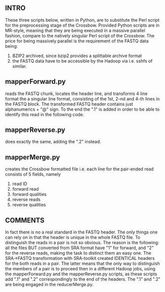 INTRO
-------------
These three scripts below, written in Python, are to substitute the Perl script for the preprocessing stage of the Crossbow.
Provided Python scripts are in MR-style, meaning that they are being executed in a massive parallel fashion, compare to the natively singular Perl script of the Crossbow.
The price for being massively parallel is the requirement of the FASTQ data being:
1) BZIP2 archived, since bzip2 provides  a splittable archive format
2) the FASTQ data have to be accessible by the Hadoop via i.e. sshfs of similar.

mapperForward.py
---------------

reads the FASTQ chunk, locates the header line, and transforms 4 line format the a singular line format, consisting of the 1st, 2-nd and 4-th lines in the FASTQ block.
The transformed FASTQ header contains just alphanumerics + "@" sign. To the end the ".1" is added in order to be able to identify this read in the following code.

mapperReverse.py
----------------
does exactly the  same, adding the ".2" instead.


mapperMerge.py
-----------------

creates the Crossbow formatted file i.e. each line for the pair-ended read consists of 5 fields, namely
1) read ID
2) forward read
3) forward qualities
4) reverse reads
5) reverse qualities


COMMENTS
-------------
In fact there is no a real standard in the FASTQ header. The only things one can rely on in that the header is unique in the whole FASTQ file.
To distinguish the reads in a pair is not so obvious. The reason is the following:
all the files BUT converted from SRA format have "1" for forward, and "2" for the reverse reads, making the task to distinct them an easy one.
The SRA->FASTQ transformation with SRA-toolkit created IDENTICAL headers for the both reads in a pair.
The latter means that the only way to distinguish the members of a pair is to proceed then in a different Hadoop jobs, using the mapperForward.py and the mapperReverse.py scripts, as these scripts add  ".1" and ".2" correspondingly to  the end of the  headers. 
The ".1" and ".2" are being engaged in the reducerMerge.py.
